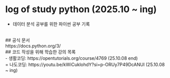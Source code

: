 # log of study python (2025.10 ~ ing)
- 데이터 분석 공부를 위한 파이썬 공부 기록
<br>
## 공식 문서
<br>
https://docs.python.org/3/
<br>
## 코드 작성을 위해 학습한 강의 목록
<br>
- 생활코딩: https://opentutorials.org/course/4769 (25.10.08 end)
<br>
= 나도코딩: https://youtu.be/kWiCuklohdY?si=p-ORUy7P49DcANUl (25.10.08 ~ ing)
